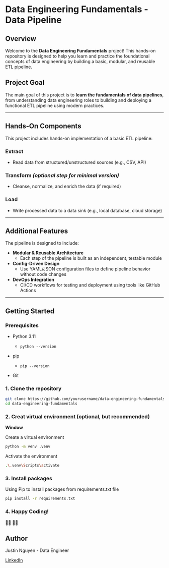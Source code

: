 # Data Engineering Fundamentals - Data Pipeline
## Overview
Welcome to the **Data Engineering Fundamentals** project! This hands-on repository is designed to help you learn and practice the foundational concepts of data engineering by building a basic, modular, and reusable ETL pipeline.

## Project Goal

The main goal of this project is to **learn the fundamentals of data pipelines**, from understanding data engineering roles to building and deploying a functional ETL pipeline using modern practices.

---

## Hands-On Components

This project includes hands-on implementation of a basic ETL pipeline:

### Extract
- Read data from structured/unstructured sources (e.g., CSV, API)

### Transform *(optional step for minimal version)*
- Cleanse, normalize, and enrich the data (if required)

### Load
- Write processed data to a data sink (e.g., local database, cloud storage)

---

## Additional Features

The pipeline is designed to include:

- **Modular & Reusable Architecture**
  - Each step of the pipeline is built as an independent, testable module
- **Config-Driven Design**
  - Use YAML/JSON configuration files to define pipeline behavior without code changes
- **DevOps Integration**
  - CI/CD workflows for testing and deployment using tools like GitHub Actions

---

## Getting Started
### Prerequisites

- Python 3.11
    - ```python --version```

- pip
    - ```pip --version```

- Git

### 1. Clone the repository

```bash
git clone https://github.com/yourusername/data-engineering-fundamentals.git
cd data-engineering-fundamentals
```



### 2. Creat virtual environment (optional, but recommended)

**Window**

Create a virtual environment
```bash
python -m venv .venv
```

Activate the environment

```bash
.\.venv\Scripts\activate
```

### 3. Install packages

Using Pip to install packages from requirements.txt file
```bash
pip install -r requirements.txt
```
### 4. Happy Coding!

👨‍💻 👨‍💻 

## Author

Justin Nguyen - Data Engineer

[LinkedIn]()